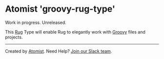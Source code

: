 # Atomist 'groovy-rug-type'

Work in progress. Unreleased.

This [Rug][rug] Type will enable Rug to elegantly work with [Groovy][groovy] files and projects.

[rug]: http://docs.atomist.com/
[groovy]: http://www.groovy-lang.org/

---
Created by [Atomist][atomist].
Need Help?  [Join our Slack team][slack].

[atomist]: https://www.atomist.com/
[slack]: https://join.atomist.com/
